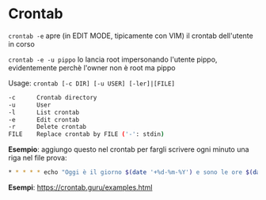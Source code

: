 # Crontab

`crontab -e` apre (in EDIT MODE, tipicamente con VIM) il crontab dell'utente in corso

`crontab -e -u pippo` lo lancia root impersonando l'utente pippo, evidentemente perchè l'owner non è root ma pippo

Usage: `crontab [-c DIR] [-u USER] [-ler]|[FILE]`

```bash
-c      Crontab directory
-u      User
-l      List crontab
-e      Edit crontab
-r      Delete crontab
FILE    Replace crontab by FILE ('-': stdin)
```

**Esempio**: aggiungo questo nel crontab per fargli scrivere ogni minuto una riga nel file prova:
```bash
* * * * * echo "Oggi è il giorno $(date '+%d-%m-%Y') e sono le ore $(date '+%H:%M:%S')" >> orario.txt
```

**Esempi**: https://crontab.guru/examples.html
